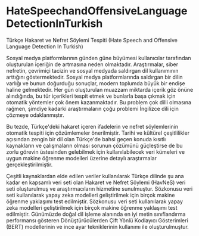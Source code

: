 # HateSpeechandOffensiveLanguageDetectionInTurkish
Türkçe Hakaret ve Nefret Söylemi Tespiti (Hate Speech and Offensive Language Detection In Turkish)

Sosyal medya platformlarının günden güne büyümesi kullanıcılar tarafından oluşturulan içeriğin de artmasına neden olmaktadır.
Araştırmalar, siber nefretin, çevrimiçi tacizin ve sosyal medyada saldırgan dil kullanımının arttığını göstermektedir. 
Sosyal medya platformlarında saldırgan bir dilin varlığı ve bunun doğurduğu sonuçlar, modern toplumda büyük bir endişe haline gelmektedir. Her gün oluşturulan muazzam miktarda içerik göz önüne alındığında, bu tür içerikleri tespit etmek ve bunlarla başa çıkmak için otomatik yöntemler çok önem kazanmaktadır. Bu problem çok dilli olmasına rağmen, şimdiye kadarki araştırmaların çoğu problemi İngilizce dili için çözmeye odaklanmıştır.

Bu tezde, Türkçe'deki hakaret içeren ifadelerin ve nefret söylemlerinin otomatik tespiti için çözümlemeler önerilmiştir. Tarihi ve kültürel çeşitlilikler açısından zengin bir dil olan Türkçe'de bahsi geçen konuda kısıtlı kaynakların ve çalışmaların olması sorunun çözümünü güçleştirse de bu zorlu görevin üstesinden gelebilmek için kullanılabilecek veri kümeleri ve uygun makine öğrenme modelleri üzerine detaylı araştırmalar gerçekleştirilmiştir. 

Çeşitli kaynaklardan elde edilen veriler kullanılarak Türkçe dilinde şu ana kadar en kapsamlı veri seti olan Hakaret ve Nefret Söylemi (HavNeS) veri seti oluşturulmuş ve araştırmacıların hizmetine sunulmuştur. Sözkonusu veri seti kullanılarak yapay zeka modelleri geliştirilmek için birçok makine öğrenme yaklaşımı test edilmiştir. Sözkonusu veri seti kullanılarak yapay zeka modelleri geliştirilmek için birçok makine öğrenme yaklaşımı test edilmiştir. Günümüzde doğal dil işleme alanında en iyi metin sınıflandırma performansı gösteren Dönüştürücülerden Çift Yönlü Kodlayıcı Gösterimleri (BERT) modellerinin ve ince ayar tekniklerinin kullanımı ile oluşturulmuştur.

